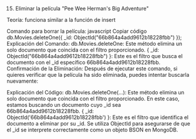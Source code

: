 15. Eliminar la película "Pee Wee Herman's Big Adventure"

Teoría: funciona similar a la función de insert

Comando para borrar la película:
javascript
Copiar código
db.Movies.deleteOne({ \_id: ObjectId("66b864a4add9612b18228fbb") });
Explicación del Comando:
db.Movies.deleteOne: Este método elimina un solo documento que coincida con el filtro proporcionado.
{ \_id: ObjectId("66b864a4add9612b18228fbb") }: Este es el filtro que busca el documento con el \_id específico 66b864a4add9612b18228fbb.
Confirmación de la Eliminación:
Después de ejecutar este comando, si quieres verificar que la película ha sido eliminada, puedes intentar buscarla nuevamente:

Explicación del Código:
db.Movies.deleteOne(...): Este método elimina un solo documento que coincida con el filtro proporcionado. En este caso, estamos buscando un documento cuyo \_id sea 66b864a4add9612b18228fbb.
{ \_id: ObjectId('66b864a4add9612b18228fbb') }: Este es el filtro que identifica el documento a eliminar por su \_id. Se utiliza ObjectId para asegurarse de que el \_id se interprete correctamente como un objeto BSON en MongoDB.
